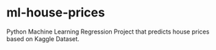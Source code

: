# ml-house-prices
Python Machine Learning Regression Project that predicts house prices based on Kaggle Dataset. 
